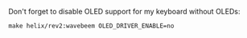 Don't forget to disable OLED support for my keyboard without OLEDs:

```
make helix/rev2:wavebeem OLED_DRIVER_ENABLE=no
```

